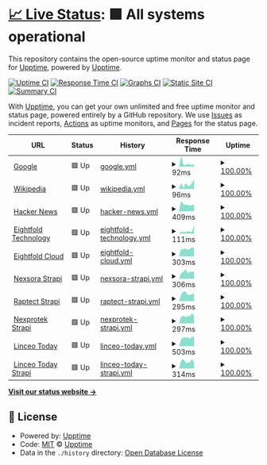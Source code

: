 # [📈 Live Status](https://demo.upptime.js.org): <!--live status--> **🟩 All systems operational**

This repository contains the open-source uptime monitor and status page for [Upptime](https://upptime.js.org), powered by [Upptime](https://github.com/upptime/upptime).

[![Uptime CI](https://github.com/koj-co/upptime/workflows/Uptime%20CI/badge.svg)](https://github.com/koj-co/upptime/actions?query=workflow%3A%22Uptime+CI%22)
[![Response Time CI](https://github.com/koj-co/upptime/workflows/Response%20Time%20CI/badge.svg)](https://github.com/koj-co/upptime/actions?query=workflow%3A%22Response+Time+CI%22)
[![Graphs CI](https://github.com/koj-co/upptime/workflows/Graphs%20CI/badge.svg)](https://github.com/koj-co/upptime/actions?query=workflow%3A%22Graphs+CI%22)
[![Static Site CI](https://github.com/koj-co/upptime/workflows/Static%20Site%20CI/badge.svg)](https://github.com/koj-co/upptime/actions?query=workflow%3A%22Static+Site+CI%22)
[![Summary CI](https://github.com/koj-co/upptime/workflows/Summary%20CI/badge.svg)](https://github.com/koj-co/upptime/actions?query=workflow%3A%22Summary+CI%22)

With [Upptime](https://upptime.js.org), you can get your own unlimited and free uptime monitor and status page, powered entirely by a GitHub repository. We use [Issues](https://github.com/upptime/upptime/issues) as incident reports, [Actions](https://github.com/upptime/upptime/actions) as uptime monitors, and [Pages](https://demo.upptime.js.org) for the status page.

<!--start: status pages-->
<!-- This summary is generated by Upptime (https://github.com/upptime/upptime) -->
<!-- Do not edit this manually, your changes will be overwritten -->
<!-- prettier-ignore -->
| URL | Status | History | Response Time | Uptime |
| --- | ------ | ------- | ------------- | ------ |
| <img alt="" src="https://favicons.githubusercontent.com/www.google.com" height="13"> [Google](https://www.google.com) | 🟩 Up | [google.yml](https://github.com/eightfold-technology/upptime/commits/HEAD/history/google.yml) | <details><summary><img alt="Response time graph" src="./graphs/google/response-time-week.png" height="20"> 92ms</summary><br><a href="https://upptime.eightfold.cloud/history/google"><img alt="Response time 82" src="https://img.shields.io/endpoint?url=https%3A%2F%2Fraw.githubusercontent.com%2Feightfold-technology%2Fupptime%2FHEAD%2Fapi%2Fgoogle%2Fresponse-time.json"></a><br><a href="https://upptime.eightfold.cloud/history/google"><img alt="24-hour response time 63" src="https://img.shields.io/endpoint?url=https%3A%2F%2Fraw.githubusercontent.com%2Feightfold-technology%2Fupptime%2FHEAD%2Fapi%2Fgoogle%2Fresponse-time-day.json"></a><br><a href="https://upptime.eightfold.cloud/history/google"><img alt="7-day response time 92" src="https://img.shields.io/endpoint?url=https%3A%2F%2Fraw.githubusercontent.com%2Feightfold-technology%2Fupptime%2FHEAD%2Fapi%2Fgoogle%2Fresponse-time-week.json"></a><br><a href="https://upptime.eightfold.cloud/history/google"><img alt="30-day response time 83" src="https://img.shields.io/endpoint?url=https%3A%2F%2Fraw.githubusercontent.com%2Feightfold-technology%2Fupptime%2FHEAD%2Fapi%2Fgoogle%2Fresponse-time-month.json"></a><br><a href="https://upptime.eightfold.cloud/history/google"><img alt="1-year response time 82" src="https://img.shields.io/endpoint?url=https%3A%2F%2Fraw.githubusercontent.com%2Feightfold-technology%2Fupptime%2FHEAD%2Fapi%2Fgoogle%2Fresponse-time-year.json"></a></details> | <details><summary><a href="https://upptime.eightfold.cloud/history/google">100.00%</a></summary><a href="https://upptime.eightfold.cloud/history/google"><img alt="All-time uptime 100.00%" src="https://img.shields.io/endpoint?url=https%3A%2F%2Fraw.githubusercontent.com%2Feightfold-technology%2Fupptime%2FHEAD%2Fapi%2Fgoogle%2Fuptime.json"></a><br><a href="https://upptime.eightfold.cloud/history/google"><img alt="24-hour uptime 100.00%" src="https://img.shields.io/endpoint?url=https%3A%2F%2Fraw.githubusercontent.com%2Feightfold-technology%2Fupptime%2FHEAD%2Fapi%2Fgoogle%2Fuptime-day.json"></a><br><a href="https://upptime.eightfold.cloud/history/google"><img alt="7-day uptime 100.00%" src="https://img.shields.io/endpoint?url=https%3A%2F%2Fraw.githubusercontent.com%2Feightfold-technology%2Fupptime%2FHEAD%2Fapi%2Fgoogle%2Fuptime-week.json"></a><br><a href="https://upptime.eightfold.cloud/history/google"><img alt="30-day uptime 100.00%" src="https://img.shields.io/endpoint?url=https%3A%2F%2Fraw.githubusercontent.com%2Feightfold-technology%2Fupptime%2FHEAD%2Fapi%2Fgoogle%2Fuptime-month.json"></a><br><a href="https://upptime.eightfold.cloud/history/google"><img alt="1-year uptime 100.00%" src="https://img.shields.io/endpoint?url=https%3A%2F%2Fraw.githubusercontent.com%2Feightfold-technology%2Fupptime%2FHEAD%2Fapi%2Fgoogle%2Fuptime-year.json"></a></details>
| <img alt="" src="https://favicons.githubusercontent.com/en.wikipedia.org" height="13"> [Wikipedia](https://en.wikipedia.org) | 🟩 Up | [wikipedia.yml](https://github.com/eightfold-technology/upptime/commits/HEAD/history/wikipedia.yml) | <details><summary><img alt="Response time graph" src="./graphs/wikipedia/response-time-week.png" height="20"> 96ms</summary><br><a href="https://upptime.eightfold.cloud/history/wikipedia"><img alt="Response time 106" src="https://img.shields.io/endpoint?url=https%3A%2F%2Fraw.githubusercontent.com%2Feightfold-technology%2Fupptime%2FHEAD%2Fapi%2Fwikipedia%2Fresponse-time.json"></a><br><a href="https://upptime.eightfold.cloud/history/wikipedia"><img alt="24-hour response time 192" src="https://img.shields.io/endpoint?url=https%3A%2F%2Fraw.githubusercontent.com%2Feightfold-technology%2Fupptime%2FHEAD%2Fapi%2Fwikipedia%2Fresponse-time-day.json"></a><br><a href="https://upptime.eightfold.cloud/history/wikipedia"><img alt="7-day response time 96" src="https://img.shields.io/endpoint?url=https%3A%2F%2Fraw.githubusercontent.com%2Feightfold-technology%2Fupptime%2FHEAD%2Fapi%2Fwikipedia%2Fresponse-time-week.json"></a><br><a href="https://upptime.eightfold.cloud/history/wikipedia"><img alt="30-day response time 106" src="https://img.shields.io/endpoint?url=https%3A%2F%2Fraw.githubusercontent.com%2Feightfold-technology%2Fupptime%2FHEAD%2Fapi%2Fwikipedia%2Fresponse-time-month.json"></a><br><a href="https://upptime.eightfold.cloud/history/wikipedia"><img alt="1-year response time 106" src="https://img.shields.io/endpoint?url=https%3A%2F%2Fraw.githubusercontent.com%2Feightfold-technology%2Fupptime%2FHEAD%2Fapi%2Fwikipedia%2Fresponse-time-year.json"></a></details> | <details><summary><a href="https://upptime.eightfold.cloud/history/wikipedia">100.00%</a></summary><a href="https://upptime.eightfold.cloud/history/wikipedia"><img alt="All-time uptime 100.00%" src="https://img.shields.io/endpoint?url=https%3A%2F%2Fraw.githubusercontent.com%2Feightfold-technology%2Fupptime%2FHEAD%2Fapi%2Fwikipedia%2Fuptime.json"></a><br><a href="https://upptime.eightfold.cloud/history/wikipedia"><img alt="24-hour uptime 100.00%" src="https://img.shields.io/endpoint?url=https%3A%2F%2Fraw.githubusercontent.com%2Feightfold-technology%2Fupptime%2FHEAD%2Fapi%2Fwikipedia%2Fuptime-day.json"></a><br><a href="https://upptime.eightfold.cloud/history/wikipedia"><img alt="7-day uptime 100.00%" src="https://img.shields.io/endpoint?url=https%3A%2F%2Fraw.githubusercontent.com%2Feightfold-technology%2Fupptime%2FHEAD%2Fapi%2Fwikipedia%2Fuptime-week.json"></a><br><a href="https://upptime.eightfold.cloud/history/wikipedia"><img alt="30-day uptime 100.00%" src="https://img.shields.io/endpoint?url=https%3A%2F%2Fraw.githubusercontent.com%2Feightfold-technology%2Fupptime%2FHEAD%2Fapi%2Fwikipedia%2Fuptime-month.json"></a><br><a href="https://upptime.eightfold.cloud/history/wikipedia"><img alt="1-year uptime 100.00%" src="https://img.shields.io/endpoint?url=https%3A%2F%2Fraw.githubusercontent.com%2Feightfold-technology%2Fupptime%2FHEAD%2Fapi%2Fwikipedia%2Fuptime-year.json"></a></details>
| <img alt="" src="https://favicons.githubusercontent.com/news.ycombinator.com" height="13"> [Hacker News](https://news.ycombinator.com) | 🟩 Up | [hacker-news.yml](https://github.com/eightfold-technology/upptime/commits/HEAD/history/hacker-news.yml) | <details><summary><img alt="Response time graph" src="./graphs/hacker-news/response-time-week.png" height="20"> 409ms</summary><br><a href="https://upptime.eightfold.cloud/history/hacker-news"><img alt="Response time 421" src="https://img.shields.io/endpoint?url=https%3A%2F%2Fraw.githubusercontent.com%2Feightfold-technology%2Fupptime%2FHEAD%2Fapi%2Fhacker-news%2Fresponse-time.json"></a><br><a href="https://upptime.eightfold.cloud/history/hacker-news"><img alt="24-hour response time 389" src="https://img.shields.io/endpoint?url=https%3A%2F%2Fraw.githubusercontent.com%2Feightfold-technology%2Fupptime%2FHEAD%2Fapi%2Fhacker-news%2Fresponse-time-day.json"></a><br><a href="https://upptime.eightfold.cloud/history/hacker-news"><img alt="7-day response time 409" src="https://img.shields.io/endpoint?url=https%3A%2F%2Fraw.githubusercontent.com%2Feightfold-technology%2Fupptime%2FHEAD%2Fapi%2Fhacker-news%2Fresponse-time-week.json"></a><br><a href="https://upptime.eightfold.cloud/history/hacker-news"><img alt="30-day response time 418" src="https://img.shields.io/endpoint?url=https%3A%2F%2Fraw.githubusercontent.com%2Feightfold-technology%2Fupptime%2FHEAD%2Fapi%2Fhacker-news%2Fresponse-time-month.json"></a><br><a href="https://upptime.eightfold.cloud/history/hacker-news"><img alt="1-year response time 421" src="https://img.shields.io/endpoint?url=https%3A%2F%2Fraw.githubusercontent.com%2Feightfold-technology%2Fupptime%2FHEAD%2Fapi%2Fhacker-news%2Fresponse-time-year.json"></a></details> | <details><summary><a href="https://upptime.eightfold.cloud/history/hacker-news">100.00%</a></summary><a href="https://upptime.eightfold.cloud/history/hacker-news"><img alt="All-time uptime 100.00%" src="https://img.shields.io/endpoint?url=https%3A%2F%2Fraw.githubusercontent.com%2Feightfold-technology%2Fupptime%2FHEAD%2Fapi%2Fhacker-news%2Fuptime.json"></a><br><a href="https://upptime.eightfold.cloud/history/hacker-news"><img alt="24-hour uptime 100.00%" src="https://img.shields.io/endpoint?url=https%3A%2F%2Fraw.githubusercontent.com%2Feightfold-technology%2Fupptime%2FHEAD%2Fapi%2Fhacker-news%2Fuptime-day.json"></a><br><a href="https://upptime.eightfold.cloud/history/hacker-news"><img alt="7-day uptime 100.00%" src="https://img.shields.io/endpoint?url=https%3A%2F%2Fraw.githubusercontent.com%2Feightfold-technology%2Fupptime%2FHEAD%2Fapi%2Fhacker-news%2Fuptime-week.json"></a><br><a href="https://upptime.eightfold.cloud/history/hacker-news"><img alt="30-day uptime 100.00%" src="https://img.shields.io/endpoint?url=https%3A%2F%2Fraw.githubusercontent.com%2Feightfold-technology%2Fupptime%2FHEAD%2Fapi%2Fhacker-news%2Fuptime-month.json"></a><br><a href="https://upptime.eightfold.cloud/history/hacker-news"><img alt="1-year uptime 100.00%" src="https://img.shields.io/endpoint?url=https%3A%2F%2Fraw.githubusercontent.com%2Feightfold-technology%2Fupptime%2FHEAD%2Fapi%2Fhacker-news%2Fuptime-year.json"></a></details>
| <img alt="" src="https://favicons.githubusercontent.com/eightfold.io" height="13"> [Eightfold Technology](https://eightfold.io) | 🟩 Up | [eightfold-technology.yml](https://github.com/eightfold-technology/upptime/commits/HEAD/history/eightfold-technology.yml) | <details><summary><img alt="Response time graph" src="./graphs/eightfold-technology/response-time-week.png" height="20"> 111ms</summary><br><a href="https://upptime.eightfold.cloud/history/eightfold-technology"><img alt="Response time 210" src="https://img.shields.io/endpoint?url=https%3A%2F%2Fraw.githubusercontent.com%2Feightfold-technology%2Fupptime%2FHEAD%2Fapi%2Feightfold-technology%2Fresponse-time.json"></a><br><a href="https://upptime.eightfold.cloud/history/eightfold-technology"><img alt="24-hour response time 352" src="https://img.shields.io/endpoint?url=https%3A%2F%2Fraw.githubusercontent.com%2Feightfold-technology%2Fupptime%2FHEAD%2Fapi%2Feightfold-technology%2Fresponse-time-day.json"></a><br><a href="https://upptime.eightfold.cloud/history/eightfold-technology"><img alt="7-day response time 111" src="https://img.shields.io/endpoint?url=https%3A%2F%2Fraw.githubusercontent.com%2Feightfold-technology%2Fupptime%2FHEAD%2Fapi%2Feightfold-technology%2Fresponse-time-week.json"></a><br><a href="https://upptime.eightfold.cloud/history/eightfold-technology"><img alt="30-day response time 193" src="https://img.shields.io/endpoint?url=https%3A%2F%2Fraw.githubusercontent.com%2Feightfold-technology%2Fupptime%2FHEAD%2Fapi%2Feightfold-technology%2Fresponse-time-month.json"></a><br><a href="https://upptime.eightfold.cloud/history/eightfold-technology"><img alt="1-year response time 210" src="https://img.shields.io/endpoint?url=https%3A%2F%2Fraw.githubusercontent.com%2Feightfold-technology%2Fupptime%2FHEAD%2Fapi%2Feightfold-technology%2Fresponse-time-year.json"></a></details> | <details><summary><a href="https://upptime.eightfold.cloud/history/eightfold-technology">100.00%</a></summary><a href="https://upptime.eightfold.cloud/history/eightfold-technology"><img alt="All-time uptime 100.00%" src="https://img.shields.io/endpoint?url=https%3A%2F%2Fraw.githubusercontent.com%2Feightfold-technology%2Fupptime%2FHEAD%2Fapi%2Feightfold-technology%2Fuptime.json"></a><br><a href="https://upptime.eightfold.cloud/history/eightfold-technology"><img alt="24-hour uptime 100.00%" src="https://img.shields.io/endpoint?url=https%3A%2F%2Fraw.githubusercontent.com%2Feightfold-technology%2Fupptime%2FHEAD%2Fapi%2Feightfold-technology%2Fuptime-day.json"></a><br><a href="https://upptime.eightfold.cloud/history/eightfold-technology"><img alt="7-day uptime 100.00%" src="https://img.shields.io/endpoint?url=https%3A%2F%2Fraw.githubusercontent.com%2Feightfold-technology%2Fupptime%2FHEAD%2Fapi%2Feightfold-technology%2Fuptime-week.json"></a><br><a href="https://upptime.eightfold.cloud/history/eightfold-technology"><img alt="30-day uptime 100.00%" src="https://img.shields.io/endpoint?url=https%3A%2F%2Fraw.githubusercontent.com%2Feightfold-technology%2Fupptime%2FHEAD%2Fapi%2Feightfold-technology%2Fuptime-month.json"></a><br><a href="https://upptime.eightfold.cloud/history/eightfold-technology"><img alt="1-year uptime 100.00%" src="https://img.shields.io/endpoint?url=https%3A%2F%2Fraw.githubusercontent.com%2Feightfold-technology%2Fupptime%2FHEAD%2Fapi%2Feightfold-technology%2Fuptime-year.json"></a></details>
| <img alt="" src="https://favicons.githubusercontent.com/eightfold.cloud" height="13"> [Eightfold Cloud](https://eightfold.cloud) | 🟩 Up | [eightfold-cloud.yml](https://github.com/eightfold-technology/upptime/commits/HEAD/history/eightfold-cloud.yml) | <details><summary><img alt="Response time graph" src="./graphs/eightfold-cloud/response-time-week.png" height="20"> 303ms</summary><br><a href="https://upptime.eightfold.cloud/history/eightfold-cloud"><img alt="Response time 273" src="https://img.shields.io/endpoint?url=https%3A%2F%2Fraw.githubusercontent.com%2Feightfold-technology%2Fupptime%2FHEAD%2Fapi%2Feightfold-cloud%2Fresponse-time.json"></a><br><a href="https://upptime.eightfold.cloud/history/eightfold-cloud"><img alt="24-hour response time 314" src="https://img.shields.io/endpoint?url=https%3A%2F%2Fraw.githubusercontent.com%2Feightfold-technology%2Fupptime%2FHEAD%2Fapi%2Feightfold-cloud%2Fresponse-time-day.json"></a><br><a href="https://upptime.eightfold.cloud/history/eightfold-cloud"><img alt="7-day response time 303" src="https://img.shields.io/endpoint?url=https%3A%2F%2Fraw.githubusercontent.com%2Feightfold-technology%2Fupptime%2FHEAD%2Fapi%2Feightfold-cloud%2Fresponse-time-week.json"></a><br><a href="https://upptime.eightfold.cloud/history/eightfold-cloud"><img alt="30-day response time 271" src="https://img.shields.io/endpoint?url=https%3A%2F%2Fraw.githubusercontent.com%2Feightfold-technology%2Fupptime%2FHEAD%2Fapi%2Feightfold-cloud%2Fresponse-time-month.json"></a><br><a href="https://upptime.eightfold.cloud/history/eightfold-cloud"><img alt="1-year response time 273" src="https://img.shields.io/endpoint?url=https%3A%2F%2Fraw.githubusercontent.com%2Feightfold-technology%2Fupptime%2FHEAD%2Fapi%2Feightfold-cloud%2Fresponse-time-year.json"></a></details> | <details><summary><a href="https://upptime.eightfold.cloud/history/eightfold-cloud">100.00%</a></summary><a href="https://upptime.eightfold.cloud/history/eightfold-cloud"><img alt="All-time uptime 100.00%" src="https://img.shields.io/endpoint?url=https%3A%2F%2Fraw.githubusercontent.com%2Feightfold-technology%2Fupptime%2FHEAD%2Fapi%2Feightfold-cloud%2Fuptime.json"></a><br><a href="https://upptime.eightfold.cloud/history/eightfold-cloud"><img alt="24-hour uptime 100.00%" src="https://img.shields.io/endpoint?url=https%3A%2F%2Fraw.githubusercontent.com%2Feightfold-technology%2Fupptime%2FHEAD%2Fapi%2Feightfold-cloud%2Fuptime-day.json"></a><br><a href="https://upptime.eightfold.cloud/history/eightfold-cloud"><img alt="7-day uptime 100.00%" src="https://img.shields.io/endpoint?url=https%3A%2F%2Fraw.githubusercontent.com%2Feightfold-technology%2Fupptime%2FHEAD%2Fapi%2Feightfold-cloud%2Fuptime-week.json"></a><br><a href="https://upptime.eightfold.cloud/history/eightfold-cloud"><img alt="30-day uptime 100.00%" src="https://img.shields.io/endpoint?url=https%3A%2F%2Fraw.githubusercontent.com%2Feightfold-technology%2Fupptime%2FHEAD%2Fapi%2Feightfold-cloud%2Fuptime-month.json"></a><br><a href="https://upptime.eightfold.cloud/history/eightfold-cloud"><img alt="1-year uptime 100.00%" src="https://img.shields.io/endpoint?url=https%3A%2F%2Fraw.githubusercontent.com%2Feightfold-technology%2Fupptime%2FHEAD%2Fapi%2Feightfold-cloud%2Fuptime-year.json"></a></details>
| <img alt="" src="https://favicons.githubusercontent.com/nexsora.eightfold.cloud" height="13"> [Nexsora Strapi](https://nexsora.eightfold.cloud) | 🟩 Up | [nexsora-strapi.yml](https://github.com/eightfold-technology/upptime/commits/HEAD/history/nexsora-strapi.yml) | <details><summary><img alt="Response time graph" src="./graphs/nexsora-strapi/response-time-week.png" height="20"> 306ms</summary><br><a href="https://upptime.eightfold.cloud/history/nexsora-strapi"><img alt="Response time 298" src="https://img.shields.io/endpoint?url=https%3A%2F%2Fraw.githubusercontent.com%2Feightfold-technology%2Fupptime%2FHEAD%2Fapi%2Fnexsora-strapi%2Fresponse-time.json"></a><br><a href="https://upptime.eightfold.cloud/history/nexsora-strapi"><img alt="24-hour response time 304" src="https://img.shields.io/endpoint?url=https%3A%2F%2Fraw.githubusercontent.com%2Feightfold-technology%2Fupptime%2FHEAD%2Fapi%2Fnexsora-strapi%2Fresponse-time-day.json"></a><br><a href="https://upptime.eightfold.cloud/history/nexsora-strapi"><img alt="7-day response time 306" src="https://img.shields.io/endpoint?url=https%3A%2F%2Fraw.githubusercontent.com%2Feightfold-technology%2Fupptime%2FHEAD%2Fapi%2Fnexsora-strapi%2Fresponse-time-week.json"></a><br><a href="https://upptime.eightfold.cloud/history/nexsora-strapi"><img alt="30-day response time 291" src="https://img.shields.io/endpoint?url=https%3A%2F%2Fraw.githubusercontent.com%2Feightfold-technology%2Fupptime%2FHEAD%2Fapi%2Fnexsora-strapi%2Fresponse-time-month.json"></a><br><a href="https://upptime.eightfold.cloud/history/nexsora-strapi"><img alt="1-year response time 298" src="https://img.shields.io/endpoint?url=https%3A%2F%2Fraw.githubusercontent.com%2Feightfold-technology%2Fupptime%2FHEAD%2Fapi%2Fnexsora-strapi%2Fresponse-time-year.json"></a></details> | <details><summary><a href="https://upptime.eightfold.cloud/history/nexsora-strapi">100.00%</a></summary><a href="https://upptime.eightfold.cloud/history/nexsora-strapi"><img alt="All-time uptime 100.00%" src="https://img.shields.io/endpoint?url=https%3A%2F%2Fraw.githubusercontent.com%2Feightfold-technology%2Fupptime%2FHEAD%2Fapi%2Fnexsora-strapi%2Fuptime.json"></a><br><a href="https://upptime.eightfold.cloud/history/nexsora-strapi"><img alt="24-hour uptime 100.00%" src="https://img.shields.io/endpoint?url=https%3A%2F%2Fraw.githubusercontent.com%2Feightfold-technology%2Fupptime%2FHEAD%2Fapi%2Fnexsora-strapi%2Fuptime-day.json"></a><br><a href="https://upptime.eightfold.cloud/history/nexsora-strapi"><img alt="7-day uptime 100.00%" src="https://img.shields.io/endpoint?url=https%3A%2F%2Fraw.githubusercontent.com%2Feightfold-technology%2Fupptime%2FHEAD%2Fapi%2Fnexsora-strapi%2Fuptime-week.json"></a><br><a href="https://upptime.eightfold.cloud/history/nexsora-strapi"><img alt="30-day uptime 100.00%" src="https://img.shields.io/endpoint?url=https%3A%2F%2Fraw.githubusercontent.com%2Feightfold-technology%2Fupptime%2FHEAD%2Fapi%2Fnexsora-strapi%2Fuptime-month.json"></a><br><a href="https://upptime.eightfold.cloud/history/nexsora-strapi"><img alt="1-year uptime 100.00%" src="https://img.shields.io/endpoint?url=https%3A%2F%2Fraw.githubusercontent.com%2Feightfold-technology%2Fupptime%2FHEAD%2Fapi%2Fnexsora-strapi%2Fuptime-year.json"></a></details>
| <img alt="" src="https://favicons.githubusercontent.com/raptect.eightfold.cloud" height="13"> [Raptect Strapi](https://raptect.eightfold.cloud) | 🟩 Up | [raptect-strapi.yml](https://github.com/eightfold-technology/upptime/commits/HEAD/history/raptect-strapi.yml) | <details><summary><img alt="Response time graph" src="./graphs/raptect-strapi/response-time-week.png" height="20"> 295ms</summary><br><a href="https://upptime.eightfold.cloud/history/raptect-strapi"><img alt="Response time 317" src="https://img.shields.io/endpoint?url=https%3A%2F%2Fraw.githubusercontent.com%2Feightfold-technology%2Fupptime%2FHEAD%2Fapi%2Fraptect-strapi%2Fresponse-time.json"></a><br><a href="https://upptime.eightfold.cloud/history/raptect-strapi"><img alt="24-hour response time 327" src="https://img.shields.io/endpoint?url=https%3A%2F%2Fraw.githubusercontent.com%2Feightfold-technology%2Fupptime%2FHEAD%2Fapi%2Fraptect-strapi%2Fresponse-time-day.json"></a><br><a href="https://upptime.eightfold.cloud/history/raptect-strapi"><img alt="7-day response time 295" src="https://img.shields.io/endpoint?url=https%3A%2F%2Fraw.githubusercontent.com%2Feightfold-technology%2Fupptime%2FHEAD%2Fapi%2Fraptect-strapi%2Fresponse-time-week.json"></a><br><a href="https://upptime.eightfold.cloud/history/raptect-strapi"><img alt="30-day response time 292" src="https://img.shields.io/endpoint?url=https%3A%2F%2Fraw.githubusercontent.com%2Feightfold-technology%2Fupptime%2FHEAD%2Fapi%2Fraptect-strapi%2Fresponse-time-month.json"></a><br><a href="https://upptime.eightfold.cloud/history/raptect-strapi"><img alt="1-year response time 317" src="https://img.shields.io/endpoint?url=https%3A%2F%2Fraw.githubusercontent.com%2Feightfold-technology%2Fupptime%2FHEAD%2Fapi%2Fraptect-strapi%2Fresponse-time-year.json"></a></details> | <details><summary><a href="https://upptime.eightfold.cloud/history/raptect-strapi">100.00%</a></summary><a href="https://upptime.eightfold.cloud/history/raptect-strapi"><img alt="All-time uptime 100.00%" src="https://img.shields.io/endpoint?url=https%3A%2F%2Fraw.githubusercontent.com%2Feightfold-technology%2Fupptime%2FHEAD%2Fapi%2Fraptect-strapi%2Fuptime.json"></a><br><a href="https://upptime.eightfold.cloud/history/raptect-strapi"><img alt="24-hour uptime 100.00%" src="https://img.shields.io/endpoint?url=https%3A%2F%2Fraw.githubusercontent.com%2Feightfold-technology%2Fupptime%2FHEAD%2Fapi%2Fraptect-strapi%2Fuptime-day.json"></a><br><a href="https://upptime.eightfold.cloud/history/raptect-strapi"><img alt="7-day uptime 100.00%" src="https://img.shields.io/endpoint?url=https%3A%2F%2Fraw.githubusercontent.com%2Feightfold-technology%2Fupptime%2FHEAD%2Fapi%2Fraptect-strapi%2Fuptime-week.json"></a><br><a href="https://upptime.eightfold.cloud/history/raptect-strapi"><img alt="30-day uptime 100.00%" src="https://img.shields.io/endpoint?url=https%3A%2F%2Fraw.githubusercontent.com%2Feightfold-technology%2Fupptime%2FHEAD%2Fapi%2Fraptect-strapi%2Fuptime-month.json"></a><br><a href="https://upptime.eightfold.cloud/history/raptect-strapi"><img alt="1-year uptime 100.00%" src="https://img.shields.io/endpoint?url=https%3A%2F%2Fraw.githubusercontent.com%2Feightfold-technology%2Fupptime%2FHEAD%2Fapi%2Fraptect-strapi%2Fuptime-year.json"></a></details>
| <img alt="" src="https://favicons.githubusercontent.com/nexprotek.eightfold.cloud" height="13"> [Nexprotek Strapi](https://nexprotek.eightfold.cloud) | 🟩 Up | [nexprotek-strapi.yml](https://github.com/eightfold-technology/upptime/commits/HEAD/history/nexprotek-strapi.yml) | <details><summary><img alt="Response time graph" src="./graphs/nexprotek-strapi/response-time-week.png" height="20"> 297ms</summary><br><a href="https://upptime.eightfold.cloud/history/nexprotek-strapi"><img alt="Response time 285" src="https://img.shields.io/endpoint?url=https%3A%2F%2Fraw.githubusercontent.com%2Feightfold-technology%2Fupptime%2FHEAD%2Fapi%2Fnexprotek-strapi%2Fresponse-time.json"></a><br><a href="https://upptime.eightfold.cloud/history/nexprotek-strapi"><img alt="24-hour response time 306" src="https://img.shields.io/endpoint?url=https%3A%2F%2Fraw.githubusercontent.com%2Feightfold-technology%2Fupptime%2FHEAD%2Fapi%2Fnexprotek-strapi%2Fresponse-time-day.json"></a><br><a href="https://upptime.eightfold.cloud/history/nexprotek-strapi"><img alt="7-day response time 297" src="https://img.shields.io/endpoint?url=https%3A%2F%2Fraw.githubusercontent.com%2Feightfold-technology%2Fupptime%2FHEAD%2Fapi%2Fnexprotek-strapi%2Fresponse-time-week.json"></a><br><a href="https://upptime.eightfold.cloud/history/nexprotek-strapi"><img alt="30-day response time 283" src="https://img.shields.io/endpoint?url=https%3A%2F%2Fraw.githubusercontent.com%2Feightfold-technology%2Fupptime%2FHEAD%2Fapi%2Fnexprotek-strapi%2Fresponse-time-month.json"></a><br><a href="https://upptime.eightfold.cloud/history/nexprotek-strapi"><img alt="1-year response time 285" src="https://img.shields.io/endpoint?url=https%3A%2F%2Fraw.githubusercontent.com%2Feightfold-technology%2Fupptime%2FHEAD%2Fapi%2Fnexprotek-strapi%2Fresponse-time-year.json"></a></details> | <details><summary><a href="https://upptime.eightfold.cloud/history/nexprotek-strapi">100.00%</a></summary><a href="https://upptime.eightfold.cloud/history/nexprotek-strapi"><img alt="All-time uptime 100.00%" src="https://img.shields.io/endpoint?url=https%3A%2F%2Fraw.githubusercontent.com%2Feightfold-technology%2Fupptime%2FHEAD%2Fapi%2Fnexprotek-strapi%2Fuptime.json"></a><br><a href="https://upptime.eightfold.cloud/history/nexprotek-strapi"><img alt="24-hour uptime 100.00%" src="https://img.shields.io/endpoint?url=https%3A%2F%2Fraw.githubusercontent.com%2Feightfold-technology%2Fupptime%2FHEAD%2Fapi%2Fnexprotek-strapi%2Fuptime-day.json"></a><br><a href="https://upptime.eightfold.cloud/history/nexprotek-strapi"><img alt="7-day uptime 100.00%" src="https://img.shields.io/endpoint?url=https%3A%2F%2Fraw.githubusercontent.com%2Feightfold-technology%2Fupptime%2FHEAD%2Fapi%2Fnexprotek-strapi%2Fuptime-week.json"></a><br><a href="https://upptime.eightfold.cloud/history/nexprotek-strapi"><img alt="30-day uptime 100.00%" src="https://img.shields.io/endpoint?url=https%3A%2F%2Fraw.githubusercontent.com%2Feightfold-technology%2Fupptime%2FHEAD%2Fapi%2Fnexprotek-strapi%2Fuptime-month.json"></a><br><a href="https://upptime.eightfold.cloud/history/nexprotek-strapi"><img alt="1-year uptime 100.00%" src="https://img.shields.io/endpoint?url=https%3A%2F%2Fraw.githubusercontent.com%2Feightfold-technology%2Fupptime%2FHEAD%2Fapi%2Fnexprotek-strapi%2Fuptime-year.json"></a></details>
| <img alt="" src="https://favicons.githubusercontent.com/linceo.today" height="13"> [Linceo Today](https://linceo.today) | 🟩 Up | [linceo-today.yml](https://github.com/eightfold-technology/upptime/commits/HEAD/history/linceo-today.yml) | <details><summary><img alt="Response time graph" src="./graphs/linceo-today/response-time-week.png" height="20"> 503ms</summary><br><a href="https://upptime.eightfold.cloud/history/linceo-today"><img alt="Response time 471" src="https://img.shields.io/endpoint?url=https%3A%2F%2Fraw.githubusercontent.com%2Feightfold-technology%2Fupptime%2FHEAD%2Fapi%2Flinceo-today%2Fresponse-time.json"></a><br><a href="https://upptime.eightfold.cloud/history/linceo-today"><img alt="24-hour response time 543" src="https://img.shields.io/endpoint?url=https%3A%2F%2Fraw.githubusercontent.com%2Feightfold-technology%2Fupptime%2FHEAD%2Fapi%2Flinceo-today%2Fresponse-time-day.json"></a><br><a href="https://upptime.eightfold.cloud/history/linceo-today"><img alt="7-day response time 503" src="https://img.shields.io/endpoint?url=https%3A%2F%2Fraw.githubusercontent.com%2Feightfold-technology%2Fupptime%2FHEAD%2Fapi%2Flinceo-today%2Fresponse-time-week.json"></a><br><a href="https://upptime.eightfold.cloud/history/linceo-today"><img alt="30-day response time 468" src="https://img.shields.io/endpoint?url=https%3A%2F%2Fraw.githubusercontent.com%2Feightfold-technology%2Fupptime%2FHEAD%2Fapi%2Flinceo-today%2Fresponse-time-month.json"></a><br><a href="https://upptime.eightfold.cloud/history/linceo-today"><img alt="1-year response time 471" src="https://img.shields.io/endpoint?url=https%3A%2F%2Fraw.githubusercontent.com%2Feightfold-technology%2Fupptime%2FHEAD%2Fapi%2Flinceo-today%2Fresponse-time-year.json"></a></details> | <details><summary><a href="https://upptime.eightfold.cloud/history/linceo-today">100.00%</a></summary><a href="https://upptime.eightfold.cloud/history/linceo-today"><img alt="All-time uptime 100.00%" src="https://img.shields.io/endpoint?url=https%3A%2F%2Fraw.githubusercontent.com%2Feightfold-technology%2Fupptime%2FHEAD%2Fapi%2Flinceo-today%2Fuptime.json"></a><br><a href="https://upptime.eightfold.cloud/history/linceo-today"><img alt="24-hour uptime 100.00%" src="https://img.shields.io/endpoint?url=https%3A%2F%2Fraw.githubusercontent.com%2Feightfold-technology%2Fupptime%2FHEAD%2Fapi%2Flinceo-today%2Fuptime-day.json"></a><br><a href="https://upptime.eightfold.cloud/history/linceo-today"><img alt="7-day uptime 100.00%" src="https://img.shields.io/endpoint?url=https%3A%2F%2Fraw.githubusercontent.com%2Feightfold-technology%2Fupptime%2FHEAD%2Fapi%2Flinceo-today%2Fuptime-week.json"></a><br><a href="https://upptime.eightfold.cloud/history/linceo-today"><img alt="30-day uptime 100.00%" src="https://img.shields.io/endpoint?url=https%3A%2F%2Fraw.githubusercontent.com%2Feightfold-technology%2Fupptime%2FHEAD%2Fapi%2Flinceo-today%2Fuptime-month.json"></a><br><a href="https://upptime.eightfold.cloud/history/linceo-today"><img alt="1-year uptime 100.00%" src="https://img.shields.io/endpoint?url=https%3A%2F%2Fraw.githubusercontent.com%2Feightfold-technology%2Fupptime%2FHEAD%2Fapi%2Flinceo-today%2Fuptime-year.json"></a></details>
| <img alt="" src="https://favicons.githubusercontent.com/admin.linceo.today" height="13"> [Linceo Today Strapi](https://admin.linceo.today) | 🟩 Up | [linceo-today-strapi.yml](https://github.com/eightfold-technology/upptime/commits/HEAD/history/linceo-today-strapi.yml) | <details><summary><img alt="Response time graph" src="./graphs/linceo-today-strapi/response-time-week.png" height="20"> 314ms</summary><br><a href="https://upptime.eightfold.cloud/history/linceo-today-strapi"><img alt="Response time 299" src="https://img.shields.io/endpoint?url=https%3A%2F%2Fraw.githubusercontent.com%2Feightfold-technology%2Fupptime%2FHEAD%2Fapi%2Flinceo-today-strapi%2Fresponse-time.json"></a><br><a href="https://upptime.eightfold.cloud/history/linceo-today-strapi"><img alt="24-hour response time 237" src="https://img.shields.io/endpoint?url=https%3A%2F%2Fraw.githubusercontent.com%2Feightfold-technology%2Fupptime%2FHEAD%2Fapi%2Flinceo-today-strapi%2Fresponse-time-day.json"></a><br><a href="https://upptime.eightfold.cloud/history/linceo-today-strapi"><img alt="7-day response time 314" src="https://img.shields.io/endpoint?url=https%3A%2F%2Fraw.githubusercontent.com%2Feightfold-technology%2Fupptime%2FHEAD%2Fapi%2Flinceo-today-strapi%2Fresponse-time-week.json"></a><br><a href="https://upptime.eightfold.cloud/history/linceo-today-strapi"><img alt="30-day response time 298" src="https://img.shields.io/endpoint?url=https%3A%2F%2Fraw.githubusercontent.com%2Feightfold-technology%2Fupptime%2FHEAD%2Fapi%2Flinceo-today-strapi%2Fresponse-time-month.json"></a><br><a href="https://upptime.eightfold.cloud/history/linceo-today-strapi"><img alt="1-year response time 299" src="https://img.shields.io/endpoint?url=https%3A%2F%2Fraw.githubusercontent.com%2Feightfold-technology%2Fupptime%2FHEAD%2Fapi%2Flinceo-today-strapi%2Fresponse-time-year.json"></a></details> | <details><summary><a href="https://upptime.eightfold.cloud/history/linceo-today-strapi">100.00%</a></summary><a href="https://upptime.eightfold.cloud/history/linceo-today-strapi"><img alt="All-time uptime 100.00%" src="https://img.shields.io/endpoint?url=https%3A%2F%2Fraw.githubusercontent.com%2Feightfold-technology%2Fupptime%2FHEAD%2Fapi%2Flinceo-today-strapi%2Fuptime.json"></a><br><a href="https://upptime.eightfold.cloud/history/linceo-today-strapi"><img alt="24-hour uptime 100.00%" src="https://img.shields.io/endpoint?url=https%3A%2F%2Fraw.githubusercontent.com%2Feightfold-technology%2Fupptime%2FHEAD%2Fapi%2Flinceo-today-strapi%2Fuptime-day.json"></a><br><a href="https://upptime.eightfold.cloud/history/linceo-today-strapi"><img alt="7-day uptime 100.00%" src="https://img.shields.io/endpoint?url=https%3A%2F%2Fraw.githubusercontent.com%2Feightfold-technology%2Fupptime%2FHEAD%2Fapi%2Flinceo-today-strapi%2Fuptime-week.json"></a><br><a href="https://upptime.eightfold.cloud/history/linceo-today-strapi"><img alt="30-day uptime 100.00%" src="https://img.shields.io/endpoint?url=https%3A%2F%2Fraw.githubusercontent.com%2Feightfold-technology%2Fupptime%2FHEAD%2Fapi%2Flinceo-today-strapi%2Fuptime-month.json"></a><br><a href="https://upptime.eightfold.cloud/history/linceo-today-strapi"><img alt="1-year uptime 100.00%" src="https://img.shields.io/endpoint?url=https%3A%2F%2Fraw.githubusercontent.com%2Feightfold-technology%2Fupptime%2FHEAD%2Fapi%2Flinceo-today-strapi%2Fuptime-year.json"></a></details>

<!--end: status pages-->

[**Visit our status website →**](https://demo.upptime.js.org)

## 📄 License

- Powered by: [Upptime](https://github.com/upptime/upptime)
- Code: [MIT](./LICENSE) © [Upptime](https://upptime.js.org)
- Data in the `./history` directory: [Open Database License](https://opendatacommons.org/licenses/odbl/1-0/)
